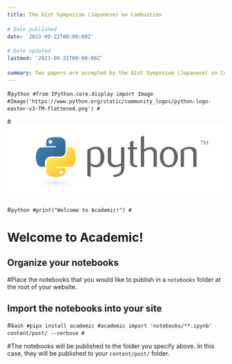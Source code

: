 ```yaml
---
title: The 61st Symposium (Japanese) on Combustion

# Date published
date: '2023-09-22T00:00:00Z'

# Date updated
lastmod: '2023-09-22T00:00:00Z'

summary: Two papers are accepted by the 61st Symposium (Japanese) on Combustion
---
```



#```python
#from IPython.core.display import Image
#Image('https://www.python.org/static/community_logos/python-logo-master-v3-TM-flattened.png')
#```

    
#![png](output_1_0.png)
    

#```python
#print("Welcome to Academic!")
#```

#    Welcome to Academic!

## Organize your notebooks

#Place the notebooks that you would like to publish in a `notebooks` folder at the root of your website.

## Import the notebooks into your site

#```bash
#pipx install academic
#academic import 'notebooks/**.ipynb' content/post/ --verbose
#```

#The notebooks will be published to the folder you specify above. In this case, they will be published to your `content/post/` folder.
